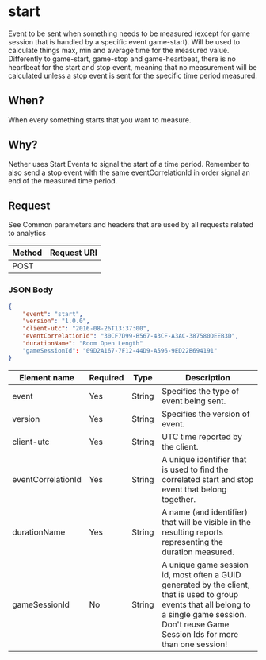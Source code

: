 # start

Event to be sent when something needs to be measured (except for game session that is handled by a specific event game-start). Will be used to calculate things max, min and average time for the measured value. Differently to game-start, game-stop and game-heartbeat, there is no heartbeat for the start and stop event, meaning that no measurement will be calculated unless a stop event is sent for the specific time period measured.

## When?
When every something starts that you want to measure.

## Why?
Nether uses Start Events to signal the start of a time period. Remember to also send a stop event with the same eventCorrelationId in order signal an end of the measured time period.

## Request

See Common parameters and headers that are used by all requests related to analytics

Method  | Request URI
------- | -----------
POST    | <event hub url>

### JSON Body
```json
{
    "event": "start",
    "version": "1.0.0",
    "client-utc": "2016-08-26T13:37:00",
    "eventCorrelationId": "30CF7D99-B567-43CF-A3AC-387580DEEB3D",
    "durationName": "Room Open Length"
    "gameSessionId": "09D2A167-7F12-44D9-A596-9ED22B694191"
}


```

Element name       | Required | Type   | Description
------------------ | -------- | ------ | -----------
event              | Yes      | String | Specifies the type of event being sent.
version            | Yes      | String | Specifies the version of event.
client-utc         | Yes      | String | UTC time reported by the client.
eventCorrelationId | Yes      | String | A unique identifier that is used to find the correlated start and stop event that belong together.
durationName       | Yes      | String | A name (and identifier) that will be visible in the resulting reports representing the duration measured.
gameSessionId      | No       | String | A unique game session id, most often a GUID generated by the client, that is used to group events that all belong to a single game session. Don't reuse Game Session Ids for more than one session!
